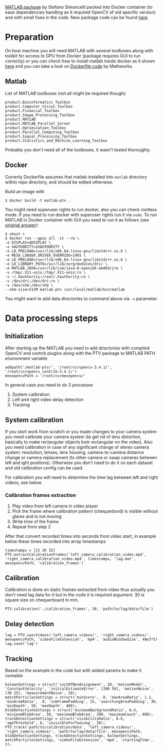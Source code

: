 [MATLAB package](https://github.com/s-simoncelli/ptv) by Stefano Simoncelli packed into Docker container (to ease dependencies handling as it required OpenCV of old specific version) and with small fixes in the code. New package code can be found [here](https://github.com/taranarmo/matlab-particle-tracking-stereo-camera-setup).

# Preparation

On host machine you will need MATLAB with several toolboxes along with toolkit for access to GPU from Docker (package requires GUI to run correctly) or you can check how to install matlab inside docker as it shown [here](https://github.com/mathworks-ref-arch/matlab-dockerfile) and you can take a look on [Dockerfile code](https://github.com/mathworks-ref-arch/container-images/) by Mathworks.

## Matlab

List of MATLAB toolboxes (not all might be required though):

    product.Bioinformatics_Toolbox
    product.Computer_Vision_Toolbox
    product.Financial_Toolbox
    product.Image_Processing_Toolbox
    product.MATLAB
    product.MATLAB_Parallel_Server
    product.Optimization_Toolbox
    product.Parallel_Computing_Toolbox
    product.Signal_Processing_Toolbox
    product.Statistics_and_Machine_Learning_Toolbox

Probably you don't need all of the toolboxes, it wasn't tested thoroughly.

## Docker

Currenly Dockerfile assumes that matlab installed into `matlab` directory within repo directory, and should be edited otherwise.

Build an image with

    $ docker build -t matlab-ptv .

You might need superuser rights to run docker, also you can check rootless mode.
If you need to run docker with superuser rights run it via `sudo`.
To run MATLAB in Docker container with GUI you need to run it as follows (see [original answer](https://www.mathworks.com/matlabcentral/answers/332224-is-it-possible-to-install-matlab-in-a-docker-image)):

    $ xhost +
    $ docker run --gpus all -it --rm \
    -e DISPLAY=$DISPLAY \
    -e XAUTHORITY=$XAUTHORITY \
    -e LD_PRELOAD=/usr/lib/x86_64-linux-gnu/libstdc++.so.6 \
    -e MESA_LOADER_DRIVER_OVERRIDE=i965 \
    -e LD_PRELOAD=/usr/lib/x86_64-linux-gnu/libstdc++.so.6 \
    -e LD_LIBRARY_PATH=/usr/lib/xorg/modules/dri/ \
    -e MATLAB_JAVA=/usr/lib/jvm/java-8-openjdk-amd64/jre \
    -v /tmp/.X11-unix:/tmp/.X11-unix:ro \
    -v ~/.Xauthority:/root/.Xauthority:ro \
    -v /dev/dri:/dev/dri:ro \
    -v /dev/shm:/dev/shm \
    --shm-size=512M matlab-ptv /usr/local/matlab/bin/matlab

You might want to add data directories to command above via `-v` parameter.

# Data processing steps

## Initialization

After starting up the MATLAB you need to add directories with compiled OpenCV and contrib plugins along with the PTV package to MATLAB PATH environment variable

    addpath('/matlab-ptv/', '/root/cv/opencv-3.4.1/', '/root/cv/opencv_contrib-3.4.1/')
    mexopencvPath = '/root/cv/mexopencv/'

In general case you need to do 3 processes

1. System calibration
2. Left and right video delay detection
3. Tracking

## System calibration

If you start work from scratch or you made changes to your camera system you need calibrate your camera system (to get rid of lens distortion, basically to make rectangular objects look rectangular on the video).
Also you need calibration in case of any significant change of stereo camera system: resolution, lenses, lens housing, camera-to-camera distance change or camera replacement (to other camera or swap cameras between left and ight positions).
Otherwise you don't need to do it on each dataset and old calibration config can be used.

For calibration you will need to determine the time lag between left and right videos, see below.

### Calibration frames extraction

1. Play video from left camera in video player
2. Pick the frame where calibration pattern (chequerbord) is visible without glares and is not moving
3. Write time of the frame
4. Repeat from step 2

After that convert recorded times into seconds from video start, in example below these times recorded into array timestamps

    timestamps = [21 26 32]
    PTV.extractCalibrationFrames('left_camera_calibration_video.mp4', 'right_camera_calibration_video.mp4', timestamps, 'lag.mat', mexopencvPath, 'calibration_frames')

## Calibration

Calibration is done on static frames extracted from video thus actually you don't need lag data for it but in the code it is required argument.
30 is square size on chequerboard in mm.

    PTV.calibration('./calibration_frames', 30, 'path/to/lag/data/file')

## Delay detection

    lag = PTV.syncVideos('left_camera_videos/', 'right_camera_videos/', mexopencvPath, 'videoFileExtension', 'mp4', 'audioWindowSize', 48e3*5)
    lag.save('lag')

## Tracking

Based on the example in the code but with added params to make it runnable

    kalmanSettings = struct('costOfNonAssignment', 20, 'motionModel', 'ConstantVelocity', 'initialEstimateError', [200 50], 'motionNoise', [30 25], 'measurementNoise', 20);
    matchParticlesSettings = struct('minScore', .8, 'maxAreaRatio', 1.1, 'minAreaRatio', .9, 'subFramePadding', 15, 'searchingAreaPadding', 30, 'minDepth', 50, 'maxDepth', 400);
    blobDetectionSettings = struct('minimumBackgroundRatio', 0.4, 'minimumBlobArea', 10, 'maximumBlobArea', 200, 'maximumCount', 600);
    trackDetectionSettings = struct('visibilityRatio', 0.6, 'ageThreshold', 8, 'invisibleForTooLong', 20);
    PTV.track('path/to/calibration/data', 'left_camera_videos/', 'right_camera_videos/', 'path/to/lag/data/file', mexopencvPath, blobDetectionSettings, trackDetectionSettings, kalmanSettings, matchParticlesSettings, 'videoFileExtension', 'mp4', 'startingTime', 1);
